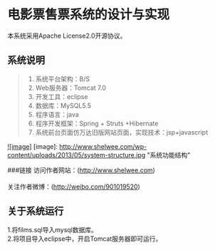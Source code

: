 电影票售票系统的设计与实现
=====

本系统采用Apache License2.0开源协议。

系统说明
-----------
>1. 系统平台架构：B/S<br /> 
>2. Web服务器：Tomcat 7.0<br /> 
>3. 开发工具：eclipse<br /> 
>4. 数据库：MySQL5.5<br /> 
>5. 程序语言：java<br /> 
>6. 程序开发框架：Spring + Struts +Hibernate<br /> 
>7. 系统前台页面仿万达旧版网站页面，实现技术：jsp+javascript<br /> 
>
[![image]](http://www.shelwee.com/html/archives/66960.html)
[image]: http://www.shelwee.com/wp-content/uploads/2013/05/system-structure.jpg "系统功能结构"  

###链接
访问作者网站：(http://www.shelwee.com)<br />  
关注作者微博：(http://weibo.com/901019520)<br />  

关于系统运行
-------------
1.将films.sql导入mysql数据库。<br />
2.将项目导入eclipse中，开启Tomcat服务器即可运行。
